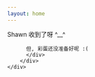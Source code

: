 ```yaml
---
layout: home
---
```


<div class="index-content project">
    <div class="section">
        <div class="flex flex-center full-height"
          <div class="text">
          Shawn 收到了呀 ^__^</br> 

          但, 彩蛋还没准备好呢 :( 
          </div>
        </div>
    </div>
</div>
